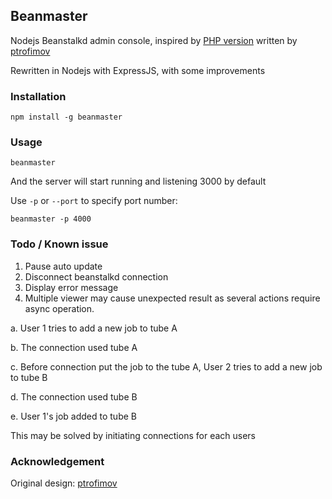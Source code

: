 ## Beanmaster

Nodejs Beanstalkd admin console, inspired by [PHP version](https://github.com/ptrofimov/beanstalk_console) written by [ptrofimov](https://github.com/ptrofimov)

Rewritten in Nodejs with ExpressJS, with some improvements

### Installation

```
npm install -g beanmaster
```

### Usage

```
beanmaster
```

And the server will start running and listening 3000 by default

Use `-p` or `--port` to specify port number:

```
beanmaster -p 4000
```


### Todo / Known issue

1. Pause auto update
2. Disconnect beanstalkd connection
3. Display error message
4. Multiple viewer may cause unexpected result as several actions require async operation.

  a. User 1 tries to add a new job to tube A

  b. The connection used tube A
  
  c. Before connection put the job to the tube A, User 2 tries to add a new job to tube B
  
  d. The connection used tube B
  
  e. User 1's job added to tube B

  This may be solved by initiating connections for each users

### Acknowledgement

Original design: [ptrofimov](https://github.com/ptrofimov)
